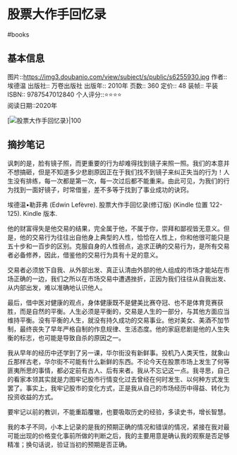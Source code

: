 # 股票大作手回忆录
#books 
## 基本信息

图片::https://img3.doubanio.com/view/subject/s/public/s6255930.jpg
作者:: 埃德温
出版社:: 万卷出版社
出版年:: 2010年
页数:: 360
定价:: 48
装帧:: 平装
ISBN:: 9787547012840
个人评分::⭐⭐⭐⭐  
阅读日期::2020年

 [![股票大作手回忆录}|100](https://img3.doubanio.com/view/subject/s/public/s6255930.jpg )

## 摘抄笔记

讽刺的是，脸有镜子照，而更重要的行为却难得找到镜子来照一照。我们的本意并不想搞砸，但是不知道多少悲剧原因正在于我们找不到镜子来纠正失当的行为！人生没有排练，每一次都是第一次，每一次过后都不能重来。由此可见，为我们的行为找到一面好镜子，时常借鉴，差不多等于找到了事业成功的诀窍。

埃德温•勒菲弗 (Edwin Lefèvre). 股票大作手回忆录(修订版) (Kindle 位置 122-125). Kindle 版本.

他的财富得失是他交易的结果，完全属于他，不属于你，崇拜和鄙视皆无意义。但是，他的交易行为往往出自他身上典型的人性，恰恰在人性上，你和他很可能只是五十步和一百步的区别。克服自身的人性弱点，追求正确的交易行为，是所有交易者必备修养，因此，借鉴他的交易行为具有十足的意义。

交易者必须放下自我、从外部出发、真正认清由外部的他人组成的市场才能站在市场正确的一边，我们之所以在市场交易中遭遇挫折，正因为我们往往从自我出发、从内部出发，难以准确地认识他人。

最后，借中医对健康的观点，身体健康既不是健美比赛夺冠、也不是体育竞赛获胜，而是自然的平衡。人生必须是平衡的，交易是人生的一部分，与其他方面应当维持平衡。没有平衡的人生，就没有持久成功的交易事业。他对美女、美酒不加节制，最终丧失了早年严格自制的作息规律、生活态度。他的家庭悲剧是他的人生失衡的标志，也可能是导致自杀的原因之一。

我从早年的经历中还学到了另一课，华尔街没有新鲜事。投机乃人类天性，就象山丘那样古老，华尔街不可能有什么新鲜的东西。不论今天在股票市场上发生了何等匪夷所思的事情，都必定前有古人、后有来者。我从不忘记这一点。我寻思，自己的看家本领其实就是力图牢记股市行情变化过去曾经在何时发生、以何种方式发生罢了。事实上，我牢记股市的变化方式，正是我从自己的市场经历中得益、转化为投资收益的方式。

要牢记以前的教训，不能重蹈覆辙，也要吸取历史的经验，多读史书，增长智慧。

我的本子不同，小本上记录的是我的预期正确的情况和错误的情况，紧接在我对最可能出现的价格变化事前所做的判断之后，我的主要用意是确认我的观察是否足够精准；换句话说，验证当初的预期是否正确。